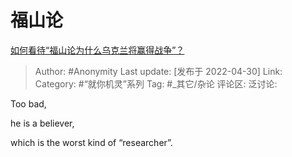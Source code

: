 # 福山论
[如何看待“福山论为什么乌克兰将赢得战争”？](https://www.zhihu.com/question/530805522/answer/2464905433)

> Author: #Anonymity
> Last update: [发布于 2022-04-30]
> Link:
> Category: #“就你机灵”系列
> Tag: #_其它/杂论
> 评论区:
> 泛讨论:

Too bad,

he is a believer,

which is the worst kind of “researcher”.
